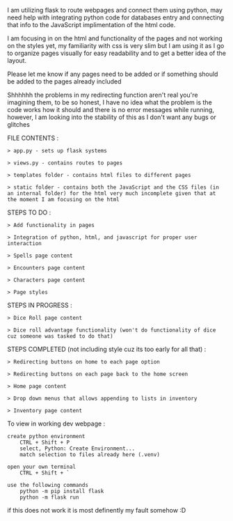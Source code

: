 
I am utilizing flask to route webpages and connect them using python, may need help with integrating python code for databases entry and connecting that info to the JavaScript implimentation of the html code. 

I am focusing in on the html and functionality of the pages and not working on the styles yet, my familiarity with css is very slim but I am using it as I go to organize pages visually for easy readability and to get a better idea of the layout.

Please let me know if any pages need to be added or if something should be added to the pages already included


Shhhhhh the problems in my redirecting function aren't real you're imagining them, to be so honest, I have no idea what the problem is the code works how it should and there is no error messages while running, however, I am looking into the stability of this as I don't want any bugs or glitches


FILE CONTENTS :

    > app.py - sets up flask systems

    > views.py - contains routes to pages

    > templates folder - contains html files to different pages

    > static folder - contains both the JavaScript and the CSS files (in an internal folder) for the html very much incomplete given that at the moment I am focusing on the html



STEPS TO DO :

    > Add functionality in pages

    > Integration of python, html, and javascript for proper user interaction

    > Spells page content

    > Encounters page content

    > Characters page content

    > Page styles

STEPS IN PROGRESS :

    > Dice Roll page content

    > Dice roll advantage functionality (won't do functionality of dice cuz someone was tasked to do that)

STEPS COMPLETED (not including style cuz its too early for all that) :

    > Redirecting buttons on home to each page option

    > Redirecting buttons on each page back to the home screen

    > Home page content

    > Drop down menus that allows appending to lists in inventory

    > Inventory page content




To view in working dev webpage : 

    create python environment
        CTRL + Shift + P
        select, Python: Create Environment...
        match selection to files already here (.venv) 

    open your own terminal
        CTRL + Shift + `

    use the following commands
        python -m pip install flask
        python -m flask run

if this does not work it is most definently my fault somehow :D
